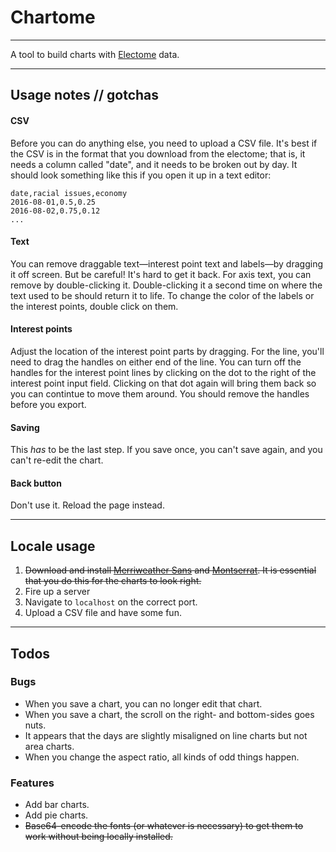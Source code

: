 # Chartome

----

A tool to build charts with [Electome](http://www.electome.org) data.

----

## Usage notes // gotchas

#### CSV
Before you can do anything else, you need to upload a CSV file. It's best if the CSV is in the format that you download from the electome; that is, it needs a column called "date", and it needs to be broken out by day. It should look something like this if you open it up in a text editor:
```
date,racial issues,economy
2016-08-01,0.5,0.25
2016-08-02,0.75,0.12
...
```
#### Text
You can remove draggable text—interest point text and labels—by dragging it off screen. But be careful! It's hard to get it back. For axis text, you can remove by double-clicking it. Double-clicking it a second time on where the text used to be should return it to life. To change the color of the labels or the interest points, double click on them.

#### Interest points
Adjust the location of the interest point parts by dragging. For the line, you'll need to drag the handles on either end of the line. You can turn off the handles for the interest point lines by clicking on the dot to the right of the interest point input field. Clicking on that dot again will bring them back so you can contintue to move them around. You should remove the handles before you export.

#### Saving
This _has_ to be the last step. If you save once, you can't save again, and you can't re-edit the chart.

#### Back button
Don't use it. Reload the page instead.

----

## Locale usage
1. ~~Download and install [Merriweather Sans](https://www.fontsquirrel.com/fonts/merriweather-sans) and [Montserrat](https://www.fontsquirrel.com/fonts/montserrat). It is essential that you do this for the charts to look right.~~
2. Fire up a server
3. Navigate to `localhost` on the correct port.
4. Upload a CSV file and have some fun.

----

## Todos
### Bugs
- When you save a chart, you can no longer edit that chart.
- When you save a chart, the scroll on the right- and bottom-sides goes nuts.
- It appears that the days are slightly misaligned on line charts but not area charts.
- When you change the aspect ratio, all kinds of odd things happen.

### Features
- Add bar charts.
- Add pie charts.
- ~~Base64-encode the fonts (or whatever is necessary) to get them to work without being locally installed.~~
